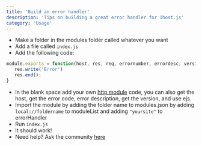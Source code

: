```yaml
---
title: 'Build an error handler'
description: 'Tips on building a great error handler for 1host.js'
category: 'Usage'
---
```


- Make a folder in the modules folder called whatever you want
- Add a file called `index.js`
- Add the following code:

```javascript
module.exports = function(host, res, req, errornumber, errordesc, version, ejs, options) {
   res.write('Error')
   res.end();
}
```

- In the blank space add your own [http module](https://nodejs.dev/learn/the-nodejs-http-module) code, you can also get the host, get the error code, error description, get the version, and use ejs.
- Import the module by adding the folder name to modules.json by adding `local://foldername` to moduleList and adding `"yoursite"` to errorHandler
- Run `index.js`
- It should work!
- Need help? Ask the community [here](https://github.com/1hostjs/help/discussions)
